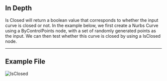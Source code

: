 ## In Depth
Is Closed will return a boolean value that corresponds to whether the input curve is closed or not. In the example below, we first create a Nurbs Curve using a ByControlPoints node, with a set of randomly generated points as the input. We can then test whether this curve is closed by using a IsClosed node.
___
## Example File

![IsClosed](./Autodesk.DesignScript.Geometry.Curve.IsClosed_img.jpg)

